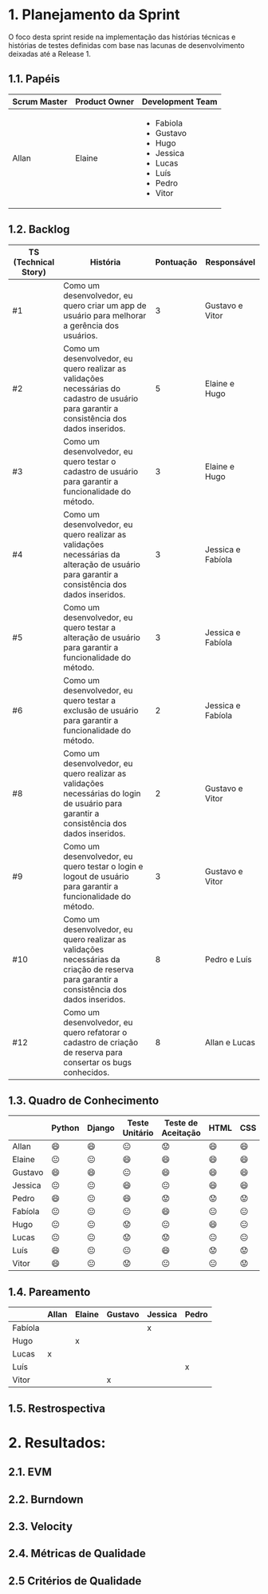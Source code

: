 # 1. Planejamento da Sprint
O foco desta sprint reside na implementação das histórias técnicas e histórias de testes definidas com base nas lacunas de desenvolvimento deixadas até a Release 1. 

## 1.1. Papéis

|Scrum Master|Product Owner|Development Team     |
|------------|-------------|---------------------|
|Allan       | Elaine      |<ul><li>Fabiola</li><li>Gustavo</li><li>Hugo</li><li>Jessica</li><li>Lucas</li><li>Luís</li><li>Pedro</li><li>Vitor</li>  |

## 1.2. Backlog

| TS (Technical Story) | História | Pontuação | Responsável |
|----------------------|----------|-----------|-------------|
| #1 | Como um desenvolvedor, eu quero criar um app de usuário para melhorar a gerência dos usuários. | 3  | Gustavo e Vitor |
| #2 | Como um desenvolvedor, eu quero realizar as validações necessárias do cadastro de usuário para garantir a consistência dos dados inseridos. | 5  | Elaine e Hugo |
| #3 | Como um desenvolvedor, eu quero testar o cadastro de usuário para garantir a funcionalidade do método.| 3 | Elaine e Hugo |
| #4 | Como um desenvolvedor, eu quero realizar as validações necessárias da alteração de usuário para garantir a consistência dos dados inseridos. | 3 | Jessica e Fabíola |
| #5 | Como um desenvolvedor, eu quero testar a alteração de usuário para garantir a funcionalidade do método. | 3 | Jessica e Fabíola |
| #6 | Como um desenvolvedor, eu quero testar a exclusão de usuário para garantir a funcionalidade do método. | 2 | Jessica e Fabíola |
| #8 | Como um desenvolvedor, eu quero realizar as validações necessárias do login de usuário para garantir a consistência dos dados inseridos. | 2 | Gustavo e Vitor |
| #9 | Como um desenvolvedor, eu quero testar o login e logout de usuário para garantir a funcionalidade do método. | 3 | Gustavo e Vitor |
| #10 | Como um desenvolvedor, eu quero realizar as validações necessárias da criação de reserva para garantir a consistência dos dados inseridos. | 8 | Pedro e Luís |
| #12 | Como um desenvolvedor, eu quero refatorar o cadastro de criação de reserva para consertar os bugs conhecidos. | 8 | Allan e Lucas |

## 1.3. Quadro de Conhecimento

|         | Python         | Django         | Teste Unitário | Teste de Aceitação | HTML           | CSS | Git |
|---------|----------------|----------------|----------------|--------------------|----------------|-----|-----|
| Allan   | :smile: | :smile: | :neutral_face: |  :worried: | :smile: | :smile: | :smile: |
| Elaine  | :neutral_face: | :neutral_face: | :smile: |  :smile: | :smile: | :smile: | :smile: |
| Gustavo | :smile: | :smile: | :neutral_face: |  :smile: | :smile: | :smile: | :smile: |
| Jessica | :neutral_face: | :neutral_face: | :smile: |  :neutral_face: | :smile: | :smile: | :smile: |
| Pedro   | :smile: | :neutral_face: | :smile: |  :worried: | :worried: | :worried: | :smile: |
| Fabíola | :neutral_face: | :neutral_face: | :neutral_face: |  :smile: | :neutral_face: | :neutral_face: | :neutral_face: |
| Hugo    | :neutral_face: | :neutral_face: | :worried: |  :neutral_face: | :smile: | :neutral_face: | :smile: |
| Lucas   | :neutral_face: | :neutral_face: | :worried: |  :worried: | :neutral_face: | :neutral_face: | :smile: |
| Luís    | :smile: | :neutral_face: | :neutral_face: |  :smile: | :worried: | :worried: | :neutral_face: |
| Vitor   | :smile: | :neutral_face: | :worried: |  :neutral_face: | :neutral_face: | :worried: | :neutral_face: |

## 1.4. Pareamento

|         | Allan | Elaine | Gustavo | Jessica | Pedro |
|---------|-------|--------|---------|---------|-------|
| Fabíola |       |        |         |    x    |       |
| Hugo    |       |    x   |         |         |       |
| Lucas   |   x   |        |         |         |       |
| Luís    |       |        |         |         |   x   |
| Vitor   |       |        |    x    |         |       |

## 1.5. Restrospectiva

# 2. Resultados:

## 2.1. EVM

## 2.2. Burndown

## 2.3. Velocity

## 2.4. Métricas de Qualidade

## 2.5 Critérios de Qualidade
